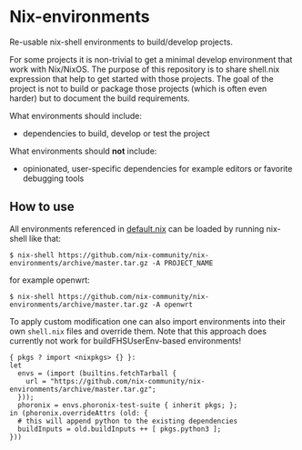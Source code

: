# Nix-environments

Re-usable nix-shell environments to build/develop projects.

For some projects it is non-trivial to get a minimal develop environment that work with Nix/NixOS.
The purpose of this repository is to share shell.nix expression that help to get started with those projects.
The goal of the project is not to build or package those projects (which is often even harder)
but to document the build requirements.

What environments should include:

- dependencies to build, develop or test the project

What environments should **not** include:

- opinionated, user-specific dependencies for example editors or favorite debugging tools

## How to use

All environments referenced in [default.nix](default.nix) can be loaded by running nix-shell like that:

```console
$ nix-shell https://github.com/nix-community/nix-environments/archive/master.tar.gz -A PROJECT_NAME
```

for example openwrt:

```console
$ nix-shell https://github.com/nix-community/nix-environments/archive/master.tar.gz -A openwrt
```

To apply custom modification one can also import environments into their own `shell.nix` files and
override them. Note that this approach does currently not work for buildFHSUserEnv-based environments!

```
{ pkgs ? import <nixpkgs> {} }:
let
  envs = (import (builtins.fetchTarball {
    url = "https://github.com/nix-community/nix-environments/archive/master.tar.gz";
  }));
  phoronix = envs.phoronix-test-suite { inherit pkgs; };
in (phoronix.overrideAttrs (old: {
  # this will append python to the existing dependencies
  buildInputs = old.buildInputs ++ [ pkgs.python3 ];
}))
```
